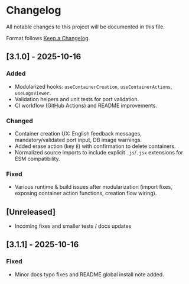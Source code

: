 # Changelog

All notable changes to this project will be documented in this file.

Format follows [Keep a Changelog](https://keepachangelog.com/en/1.0.0/).

## [3.1.0] - 2025-10-16

### Added

- Modularized hooks: `useContainerCreation`, `useContainerActions`, `useLogsViewer`.
- Validation helpers and unit tests for port validation.
- CI workflow (GitHub Actions) and README improvements.

### Changed

- Container creation UX: English feedback messages, mandatory/validated port input, DB image warnings.
- Added erase action (key `E`) with confirmation to delete containers.
- Normalized source imports to include explicit `.js`/`.jsx` extensions for ESM compatibility.

### Fixed

- Various runtime & build issues after modularization (import fixes, exposing container action functions, creation flow wiring).

## [Unreleased]

- Incoming fixes and smaller tests / docs updates

## [3.1.1] - 2025-10-16

### Fixed

- Minor docs typo fixes and README global install note added.

